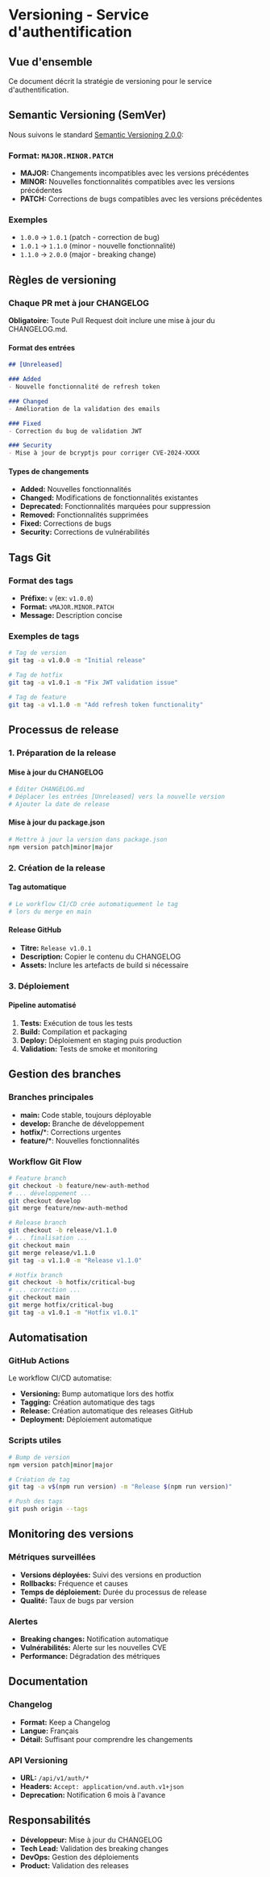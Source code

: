# Versioning - Service d'authentification

## Vue d'ensemble

Ce document décrit la stratégie de versioning pour le service d'authentification.

## Semantic Versioning (SemVer)

Nous suivons le standard [Semantic Versioning 2.0.0](https://semver.org/):

### Format: `MAJOR.MINOR.PATCH`

- **MAJOR:** Changements incompatibles avec les versions précédentes
- **MINOR:** Nouvelles fonctionnalités compatibles avec les versions précédentes
- **PATCH:** Corrections de bugs compatibles avec les versions précédentes

### Exemples
- `1.0.0` → `1.0.1` (patch - correction de bug)
- `1.0.1` → `1.1.0` (minor - nouvelle fonctionnalité)
- `1.1.0` → `2.0.0` (major - breaking change)

## Règles de versioning

### Chaque PR met à jour CHANGELOG

**Obligatoire:** Toute Pull Request doit inclure une mise à jour du CHANGELOG.md.

#### Format des entrées
```markdown
## [Unreleased]

### Added
- Nouvelle fonctionnalité de refresh token

### Changed
- Amélioration de la validation des emails

### Fixed
- Correction du bug de validation JWT

### Security
- Mise à jour de bcryptjs pour corriger CVE-2024-XXXX
```

#### Types de changements
- **Added:** Nouvelles fonctionnalités
- **Changed:** Modifications de fonctionnalités existantes
- **Deprecated:** Fonctionnalités marquées pour suppression
- **Removed:** Fonctionnalités supprimées
- **Fixed:** Corrections de bugs
- **Security:** Corrections de vulnérabilités

## Tags Git

### Format des tags
- **Préfixe:** `v` (ex: `v1.0.0`)
- **Format:** `vMAJOR.MINOR.PATCH`
- **Message:** Description concise

### Exemples de tags
```bash
# Tag de version
git tag -a v1.0.0 -m "Initial release"

# Tag de hotfix
git tag -a v1.0.1 -m "Fix JWT validation issue"

# Tag de feature
git tag -a v1.1.0 -m "Add refresh token functionality"
```

## Processus de release

### 1. Préparation de la release

#### Mise à jour du CHANGELOG
```bash
# Éditer CHANGELOG.md
# Déplacer les entrées [Unreleased] vers la nouvelle version
# Ajouter la date de release
```

#### Mise à jour du package.json
```bash
# Mettre à jour la version dans package.json
npm version patch|minor|major
```

### 2. Création de la release

#### Tag automatique
```bash
# Le workflow CI/CD crée automatiquement le tag
# lors du merge en main
```

#### Release GitHub
- **Titre:** `Release v1.0.1`
- **Description:** Copier le contenu du CHANGELOG
- **Assets:** Inclure les artefacts de build si nécessaire

### 3. Déploiement

#### Pipeline automatisé
1. **Tests:** Exécution de tous les tests
2. **Build:** Compilation et packaging
3. **Deploy:** Déploiement en staging puis production
4. **Validation:** Tests de smoke et monitoring

## Gestion des branches

### Branches principales
- **main:** Code stable, toujours déployable
- **develop:** Branche de développement
- **hotfix/***: Corrections urgentes
- **feature/***: Nouvelles fonctionnalités

### Workflow Git Flow
```bash
# Feature branch
git checkout -b feature/new-auth-method
# ... développement ...
git checkout develop
git merge feature/new-auth-method

# Release branch
git checkout -b release/v1.1.0
# ... finalisation ...
git checkout main
git merge release/v1.1.0
git tag -a v1.1.0 -m "Release v1.1.0"

# Hotfix branch
git checkout -b hotfix/critical-bug
# ... correction ...
git checkout main
git merge hotfix/critical-bug
git tag -a v1.0.1 -m "Hotfix v1.0.1"
```

## Automatisation

### GitHub Actions
Le workflow CI/CD automatise:
- **Versioning:** Bump automatique lors des hotfix
- **Tagging:** Création automatique des tags
- **Release:** Création automatique des releases GitHub
- **Deployment:** Déploiement automatique

### Scripts utiles
```bash
# Bump de version
npm version patch|minor|major

# Création de tag
git tag -a v$(npm run version) -m "Release $(npm run version)"

# Push des tags
git push origin --tags
```

## Monitoring des versions

### Métriques surveillées
- **Versions déployées:** Suivi des versions en production
- **Rollbacks:** Fréquence et causes
- **Temps de déploiement:** Durée du processus de release
- **Qualité:** Taux de bugs par version

### Alertes
- **Breaking changes:** Notification automatique
- **Vulnérabilités:** Alerte sur les nouvelles CVE
- **Performance:** Dégradation des métriques

## Documentation

### Changelog
- **Format:** Keep a Changelog
- **Langue:** Français
- **Détail:** Suffisant pour comprendre les changements

### API Versioning
- **URL:** `/api/v1/auth/*`
- **Headers:** `Accept: application/vnd.auth.v1+json`
- **Deprecation:** Notification 6 mois à l'avance

## Responsabilités

- **Développeur:** Mise à jour du CHANGELOG
- **Tech Lead:** Validation des breaking changes
- **DevOps:** Gestion des déploiements
- **Product:** Validation des releases
